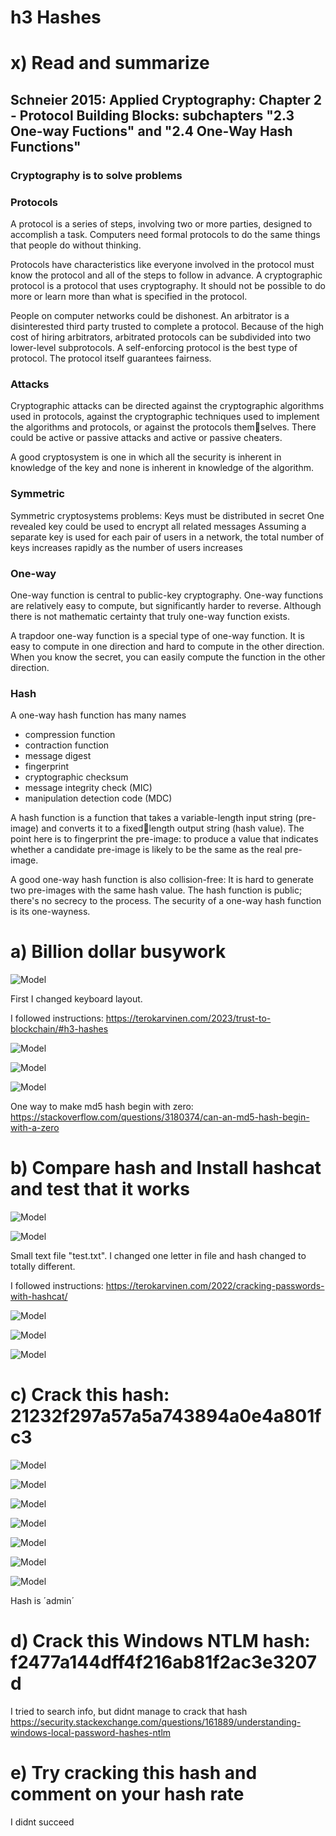 # h3 Hashes

# x) Read and summarize
## Schneier 2015: Applied Cryptography: Chapter 2 - Protocol Building Blocks: subchapters "2.3 One-way Fuctions" and "2.4 One-Way Hash Functions"

### Cryptography is to solve problems

### Protocols
A protocol is a series of steps, involving two or more parties, designed to
accomplish a task. Computers need formal protocols to do the same things that people do without thinking.

Protocols have characteristics like everyone involved in the protocol must know the protocol and all of the steps to follow in advance. A cryptographic protocol is a protocol that uses cryptography. It should not be possible to do more or learn more than what is specified in the protocol.

People on computer networks could be dishonest. An arbitrator is a disinterested third party trusted to complete a protocol. Because of the high cost of hiring arbitrators, arbitrated protocols can be subdivided into two lower-level subprotocols. A self-enforcing protocol is the best type of protocol. The protocol itself guarantees fairness.

### Attacks
Cryptographic attacks can be directed against the cryptographic algorithms used in protocols, against the cryptographic techniques used to implement the algorithms and protocols, or against the protocols themselves.
There could be active or passive attacks and active or passive cheaters.

A good cryptosystem is one in which all the security is inherent in knowledge of the key and none is inherent in knowledge of the algorithm.

### Symmetric
Symmetric cryptosystems problems:
Keys must be distributed in secret
One revealed key could be used to encrypt all related messages
Assuming a separate key is used for each pair of users in a network, the total number of keys increases rapidly as the number of users increases

### One-way
One-way function is central to public-key cryptography. One-way functions are relatively easy to compute, but significantly harder to reverse. Although there is not mathematic certainty that truly one-way function exists.

A trapdoor one-way function is a special type of one-way function. It is easy to compute in one direction and hard to compute in the other direction. When you know the secret, you can easily compute the function in the other direction.

### Hash
A one-way hash function has many names
- compression function
- contraction function
- message digest
- fingerprint
- cryptographic checksum
- message integrity check (MIC)
- manipulation detection code (MDC)

A hash function is a function that takes a variable-length input string (pre-image) and converts it to a fixedlength output string (hash value). The point here is to fingerprint the pre-image: to produce a value that indicates whether a candidate pre-image is likely to be the same as the real pre-image.

A good one-way hash function is also collision-free: It is hard to generate two pre-images with the same hash value. The hash function is public; there's no secrecy to the process. The security of a one-way hash function is its one-wayness.

# a) Billion dollar busywork

![Model](https://github.com/bek817/TrusttoBlockchain/blob/main/h3Keyboard1.JPG)

First I changed keyboard layout.

I followed instructions: https://terokarvinen.com/2023/trust-to-blockchain/#h3-hashes

![Model](https://github.com/bek817/TrusttoBlockchain/blob/main/h3a1.JPG)

![Model](https://github.com/bek817/TrusttoBlockchain/blob/main/h3a2.JPG)

![Model](https://github.com/bek817/TrusttoBlockchain/blob/main/h3a3.JPG)

One way to make md5 hash begin with zero: https://stackoverflow.com/questions/3180374/can-an-md5-hash-begin-with-a-zero

# b) Compare hash and Install hashcat and test that it works

![Model](https://github.com/bek817/TrusttoBlockchain/blob/main/h3b1.JPG)

![Model](https://github.com/bek817/TrusttoBlockchain/blob/main/h3b2.JPG)

Small text file "test.txt". I changed one letter in file and hash changed to totally different.

I followed instructions: https://terokarvinen.com/2022/cracking-passwords-with-hashcat/

![Model](https://github.com/bek817/TrusttoBlockchain/blob/main/h3b3.JPG)

![Model](https://github.com/bek817/TrusttoBlockchain/blob/main/h3b4.JPG)

![Model](https://github.com/bek817/TrusttoBlockchain/blob/main/h3b5.JPG)

# c) Crack this hash: 21232f297a57a5a743894a0e4a801fc3

![Model](https://github.com/bek817/TrusttoBlockchain/blob/main/h3c1.JPG)

![Model](https://github.com/bek817/TrusttoBlockchain/blob/main/h3c2.JPG)

![Model](https://github.com/bek817/TrusttoBlockchain/blob/main/h3c3.JPG)

![Model](https://github.com/bek817/TrusttoBlockchain/blob/main/h3c4.JPG)

![Model](https://github.com/bek817/TrusttoBlockchain/blob/main/h3c5.JPG)

![Model](https://github.com/bek817/TrusttoBlockchain/blob/main/h3c6.JPG)

![Model](https://github.com/bek817/TrusttoBlockchain/blob/main/h3c7.JPG)

Hash is ´admin´

# d) Crack this Windows NTLM hash: f2477a144dff4f216ab81f2ac3e3207d

I tried to search info, but didnt manage to crack that hash
https://security.stackexchange.com/questions/161889/understanding-windows-local-password-hashes-ntlm

# e) Try cracking this hash and comment on your hash rate

I didnt succeed
